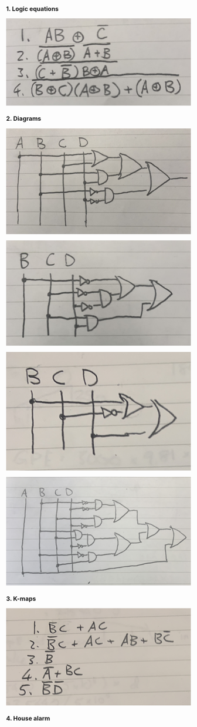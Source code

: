 ### 1. Logic equations

![](Logic_equations.jpg)

### 2. Diagrams

![](Diagram_1.jpg)

![](Diagram_2.jpg)

![](Diagram_3.jpg)

![](Diagram_4.jpg)

### 3. K-maps

![](k_maps.jpg)

### 4. House alarm

